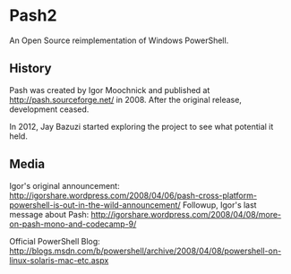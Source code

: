 Pash2
=====

An Open Source reimplementation of Windows PowerShell.

History
-------

Pash was created by Igor Moochnick and published at http://pash.sourceforge.net/ in 2008. After the original release, development ceased.

In 2012, Jay Bazuzi started exploring the project to see what potential it held.

Media
-----

Igor's original announcement: http://igorshare.wordpress.com/2008/04/06/pash-cross-platform-powershell-is-out-in-the-wild-announcement/
Followup, Igor's last message about Pash: http://igorshare.wordpress.com/2008/04/08/more-on-pash-mono-and-codecamp-9/

Official PowerShell Blog: http://blogs.msdn.com/b/powershell/archive/2008/04/08/powershell-on-linux-solaris-mac-etc.aspx


